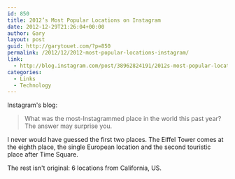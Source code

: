 ```yaml
---
id: 850
title: 2012’s Most Popular Locations on Instagram
date: 2012-12-29T21:26:04+00:00
author: Gary
layout: post
guid: http://garytouet.com/?p=850
permalink: /2012/12/2012-most-popular-locations-instagram/
link:
  - http://blog.instagram.com/post/38962824191/2012s-most-popular-locations-on-instagram-what
categories:
  - Links
  - Technology
---
```


Instagram's blog:
<blockquote>What was the most-Instagrammed place in the world this past year? The answer may surprise you.</blockquote>

I never would have guessed the first two places. The Eiffel Tower comes at the eighth place, the single European location and the second touristic place after Time Square. 

The rest isn't original: 6 locations from California, US.
